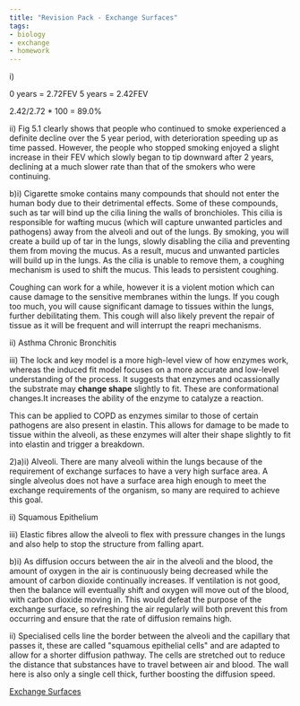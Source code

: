 ```yaml
---
title: "Revision Pack - Exchange Surfaces"
tags:
- biology
- exchange
- homework
---
```


i) 

0 years = 2.72FEV
5 years = 2.42FEV

2.42/2.72 * 100 = 89.0%

ii) Fig 5.1 clearly shows that people who continued to smoke experienced a definite decline over the 5 year period, with deterioration speeding up as time passed. However, the people who stopped smoking enjoyed a slight increase in their FEV which slowly began to tip downward after 2 years, declining at a much slower rate than that of the smokers who were continuing.

b)i) Cigarette smoke contains many compounds that should not enter the human body due to their detrimental effects. Some of these compounds, such as tar will bind up the cilia lining the walls of bronchioles. This cilia is responsible for wafting mucus (which will capture unwanted particles and pathogens) away from the alveoli and out of the lungs. By smoking, you will create a build up of tar in the lungs, slowly disabling the cilia and preventing them from moving the mucus. As a result, mucus and unwanted particles will build up in the lungs. As the cilia is unable to remove them, a coughing mechanism is used to shift the mucus. This leads to persistent coughing. 

Coughing can work for a while, however it is a violent motion which can cause damage to the sensitive membranes within the lungs. If you cough too much, you will cause significant damage to tissues within the lungs, further debilitating them. This cough will also likely prevent the repair of tissue as it will be frequent and will interrupt the reapri mechanisms.

ii) Asthma
Chronic Bronchitis

iii) The lock and key model is a more high-level view of how enzymes work, whereas the induced fit model focuses on a more accurate and low-level understanding of the process. It suggests that enzymes and ocassionally the substrate may **change shape** slightly to fit. These are conformational changes.It increases the ability of the enzyme to catalyze a reaction.

This can be applied to COPD as enzymes similar to those of certain pathogens are also present in elastin. This allows for damage to be made to tissue within the alveoli, as these enzymes will alter their shape slightly to fit into elastin and trigger a breakdown. 

2)a)i) Alveoli. There are many alveoli within the lungs because of the requirement of exchange surfaces to have a very high surface area. A single alveolus does not have a surface area high enough to meet the exchange requirements of the organism, so many are required to achieve this goal.

ii) Squamous Epithelium


iii) Elastic fibres allow the alveoli to flex with pressure changes in the lungs and also help to stop the structure from falling apart. 

b)i) As diffusion occurs between the air in the alveoli and the blood, the amount of oxygen in the air is continuously being decreased while the amount of carbon dioxide continually increases. If ventilation is not good, then the balance will eventually shift and oxygen will move out of the blood, with carbon dioxide moving in. This would defeat the purpose of the exchange surface, so refreshing the air regularly will both prevent this from occurring and ensure that the rate of diffusion remains high.

ii) Specialised cells line the border between the alveoli and the capillary that passes it, these are called "squamous epithelial cells" and are adapted to allow for a shorter diffusion pathway. The cells are stretched out to reduce the distance that substances have to travel between air and blood. The wall here is also only a single cell thick, further boosting the diffusion speed.

[Exchange Surfaces](sixth/Biology/ExchangeSurfaces/ExchangeSurfaces)
